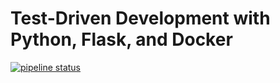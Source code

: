 # Test-Driven Development with Python, Flask, and Docker

[![pipeline status](https://gitlab.com/BlindRabit/flask-tdd-docker/badges/master/pipeline.svg)](https://gitlab.com/BlindRabit/flask-tdd-docker/commits/master)
